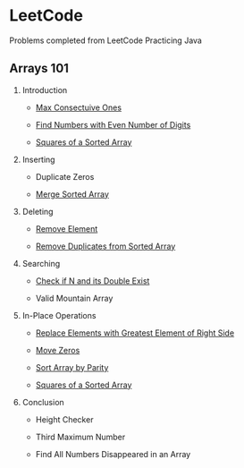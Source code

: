 
# LeetCode

Problems completed from LeetCode 
Practicing Java

## Arrays 101 

1. Introduction

	* [Max Consectuive Ones](/Arrays101/Introduction/findMaxConsectiveOnes.java/)

	* [Find Numbers with Even Number of Digits](/Arrays101/Introduction/findEvenDigits.java/)

	* [Squares of a Sorted Array](/Arrays101/Introduction/sortedSquares.java/)

2. Inserting

	* Duplicate Zeros

	* [Merge Sorted Array](/Arrays101/Inserting/mergeSortedArrays.java/)

3. Deleting

	* [Remove Element](/Arrays101/Deleting/removeElement.java/)

	* [Remove Duplicates from Sorted Array](/Arrays101/Deleting/removeDuplicated.java/)

4. Searching

	* [Check if N and its Double Exist](/Arrays101/Searching/checkIfDoubleExist.java/)

	* Valid Mountain Array

5. In-Place Operations

	* [Replace Elements with Greatest Element of Right Side](/Arrays101/In-Place/replaceElementsWithMax.java/)

	* [Move Zeros](/Arrays101/In-Place/moveZeros.java/)

	* [Sort Array by Parity](/Arrays101/In-Place/sortByParity.java/)

	* [Squares of a Sorted Array](/Arrays101/In-Place/sortedSquaresInPlace.java)

6. Conclusion

	* Height Checker

	* Third Maximum Number

	* Find All Numbers Disappeared in an Array
